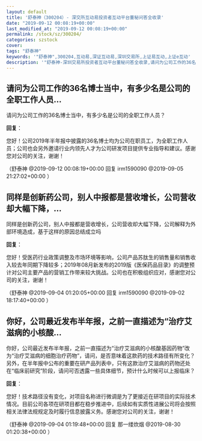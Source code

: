 ```yaml
---
layout: default
title: '舒泰神（300204）- 深交所互动易投资者互动平台董秘问答全收录'
date: "2019-09-12 00:08:19+00:00"
last_modified_at: "2019-09-12 00:08:19+00:00"
permalink: /stock/sz/300204/
categories: szstock
cover: 
tags: "舒泰神"
keywords: '"舒泰神",300204,互动易,深证互动易,深圳交易所,上证易互动,上证e互动'
description: '"舒泰神-深圳交易所投资者互动平台董秘问答全收录,请问为公司工作的36名博士当中，有多少名是公司的全职工作人员？"'
---
```


## 请问为公司工作的36名博士当中，有多少名是公司的全职工作人员...

请问为公司工作的36名博士当中，有多少名是公司的全职工作人员？

**回复**：

您好！公司2019年半年报中披露的36名博士均为公司在职员工，为全职工作人员；公司也会另外邀请行业内领先人才为公司研发项目提供专业指导和建议。感谢您对公司的关注，谢谢！ 

（舒泰神  @2019-09-12 00:08:19+00:00 回复 irm1590090  @2019-09-05 21:27:02+00:00 ）

## 同样是创新药公司，别人中报都是营收增长，公司营收却大幅下降，...

同样是创新药公司，别人中报都是营收增长，公司营收却大幅下降，公司解释为外部环境造成，基于这样的原因总结成立吗

**回复**：

您好！受医药行业政策调整及市场环境等影响，公司产品苏肽生的销售量和销售收入较去年同期下降较多；2019年08月新发布的2019版《医保药品目录》的调整预计对公司主要产品的营销工作带来较大挑战。公司也在积极组织应对，感谢您对公司的关注，谢谢！ 

（舒泰神  @2019-09-04 01:20:05+00:00 回复 irm1590090  @2019-09-02 18:17:40+00:00 ）

## 你好，公司最近发布半年报，之前一直描述为“治疗艾滋病的小核酸...

你好，公司最近发布半年报，之前一直描述为“治疗艾滋病的小核酸基因药物”改为“治疗艾滋病的细胞治疗药物”，请问，是否意味着这款药的技术路径有所变化？另外，在半年报中公布的重要在研产品列表中，只有这款治疗艾滋病的药物还处在“临床前研究”阶段，请问可否透露一些具体细节，预计什么时候可以上报临床？

**回复**：

您好！技术路径没有变化，对项目名称进行微调是为了更接近在研项目的实际技术情况。目前公司各项在研项目都在稳步推进中，后续如有实质性进展公司将会按照相关法律法规规定及时履行信息披露义务。感谢您对公司的关注，谢谢！ 

（舒泰神  @2019-09-04 01:19:48+00:00 回复 那一缕炊烟  @2019-08-30 01:20:38+00:00 ）

